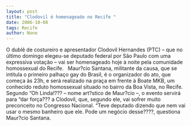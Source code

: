 ```yaml
---
layout: post
title: "Clodovil é homenageado no Recife "
date: 2006-10-08
tags: Recife
author: None
---
```


O dublê de costureiro e apresentador Clodovil Hernandes (PTC) – que no último domingo elegeu-se deputado federal por São Paulo com uma expressiva votação – vai ser homenageado hoje à noite
 pela comunidade homossexual do Recife. 
&nbsp;
Maur?cio Santana, militante da causa, que se intitula o primeiro palhaço gay do Brasil, é o organizador do ato, que começa às 23h, e será realizado na praça em frente à Boate MKB, um conhecido reduto homossexual situado no bairro da Boa Vista, no Recife. 
Segundo “Oh Linda!??? – nome art?stico de Maur?cio –, o evento servirá para “dar força??? a Clodovil, que, segundo ele, vai sofrer muito preconceito no Congresso Nacional. “Teve deputado dizendo que nem vai usar o mesmo banheiro que ele. Pode um negócio desse????, questiona Maur?cio Santana.  